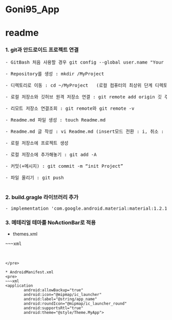 # Goni95_App

# readme

### 1. git과 안드로이드 프로젝트 연결
<pre>
- GitBash 처음 사용할 경우 git config --global user.name "Your Name Here" git config --global user.email "your_email@youremail.com"

- Repository를 생성 : mkdir /MyProject

- 디렉토리로 이동 : cd ~/MyProject   (로컬 컴퓨터의 최상위 단계 디렉토리, 즉 Users 폴더를 의미)

- 로컬 저장소와 깃허브 원격 저장소 연결 : git remote add origin 깃 주소

- 리모트 저장소 연결조회 : git remote와 git remote -v

- Readme.md 파일 생성 : touch Readme.md

- Readme.md 글 작성 : vi Readme.md (insert모드 전환 : i, 취소 : esc, 저장 : :wq)

- 로컬 저장소에 프로젝트 생성

- 로컬 저장소에 추가해놓기 : git add -A

- 커밋(+메시지) : git commit -m “init Project”

- 파일 올리기 : git push

</pre>

### 2. build.gragle 라이브러리 추가 
<pre>
- implementation 'com.google.android.material:material:1.2.1'
</pre>


### 3. 메테리얼 테마를 NoActionBar로 적용
* themes.xml 
<pre>
~~~xml
   <style name="Theme.MyApp" parent="Theme.MaterialComponents.NoActionBar">
        <!-- Primary brand color. -->
        <item name="colorPrimary">@color/purple_500</item>
        <item name="colorPrimaryVariant">@color/purple_700</item>
        <item name="colorOnPrimary">@color/white</item>
        <!-- Secondary brand color. -->
        <item name="colorSecondary">@color/teal_200</item>
        <item name="colorSecondaryVariant">@color/teal_700</item>
        <item name="colorOnSecondary">@color/black</item>
        <!-- Status bar color. -->
        <item name="android:statusBarColor" tools:targetApi="l">?attr/colorPrimaryVariant</item>
        <!-- Customize your theme here. -->
    </style>
~~~
</pre>

* AndroidManifest.xml
<pre>
~~~xml
<application
        android:allowBackup="true"
        android:icon="@mipmap/ic_launcher"
        android:label="@string/app_name"
        android:roundIcon="@mipmap/ic_launcher_round"
        android:supportsRtl="true"
        android:theme="@style/Theme.MyApp">
~~~
</pre>
